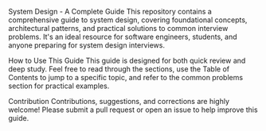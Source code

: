 System Design - A Complete Guide 
This repository contains a comprehensive guide to system design, covering foundational concepts, architectural patterns, and practical solutions to common interview problems. It's an ideal resource for software engineers, students, and anyone preparing for system design interviews.

How to Use This Guide
This guide is designed for both quick review and deep study. Feel free to read through the sections, use the Table of Contents to jump to a specific topic, and refer to the common problems section for practical examples.

Contribution
Contributions, suggestions, and corrections are highly welcome! Please submit a pull request or open an issue to help improve this guide.
